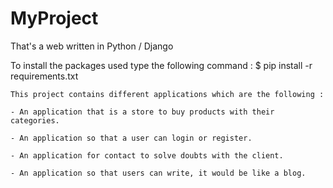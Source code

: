 # MyProject

That's a web written in Python / Django

To install the packages used type the following command :
$ pip install -r requirements.txt 


```
This project contains different applications which are the following :

- An application that is a store to buy products with their categories.

- An application so that a user can login or register.

- An application for contact to solve doubts with the client.

- An application so that users can write, it would be like a blog.

  ```
